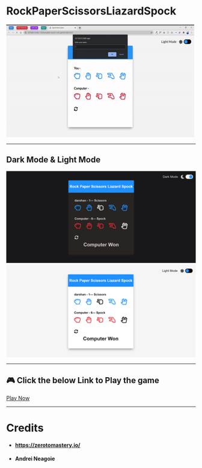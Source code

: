 # RockPaperScissorsLiazardSpock
<img src = "https://github.com/darshan72247/RockPaperScissorsLiazardSpock/blob/main/video-gif.gif" height=300 width=500>

<hr>
<h2>Dark Mode  & Light Mode </h2>


![alt text](https://github.com/darshan72247/RockPaperScissorsLiazardSpock/blob/main/DarkMode.png)
![alt text](https://github.com/darshan72247/RockPaperScissorsLiazardSpock/blob/main/LightMode.png)

<hr>
<h2> 🎮 Click the below Link to Play the game</h2>

<a href="https://darshan72247.github.io/RockPaperScissorsLiazardSpock/">Play Now</a>

<hr>

# Credits
  
  * #### https://zerotomastery.io/
  * #### Andrei Neagoie
